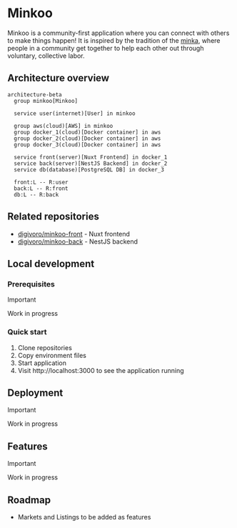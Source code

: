 # Minkoo
Minkoo is a community-first application where you can connect with others to make things happen! It is inspired by the tradition of the [minka](https://en.wikipedia.org/wiki/Minka), where people in a community get together to help each other out through voluntary, collective labor.

## Architecture overview
```mermaid
architecture-beta
  group minkoo[Minkoo]

  service user(internet)[User] in minkoo

  group aws(cloud)[AWS] in minkoo
  group docker_1(cloud)[Docker container] in aws
  group docker_2(cloud)[Docker container] in aws
  group docker_3(cloud)[Docker container] in aws

  service front(server)[Nuxt Frontend] in docker_1
  service back(server)[NestJS Backend] in docker_2
  service db(database)[PostgreSQL DB] in docker_3

  front:L -- R:user
  back:L -- R:front
  db:L -- R:back
```

## Related repositories
- [digivoro/minkoo-front](https://github.com/digivoro/minkoo-front) - Nuxt frontend
- [digivoro/minkoo-back](https://github.com/digivoro/minkoo-back) - NestJS backend

## Local development
### Prerequisites
> [!IMPORTANT]  
> Work in progress

### Quick start
1. Clone repositories
2. Copy environment files
3. Start application
4. Visit http://localhost:3000 to see the application running

## Deployment
> [!IMPORTANT]  
> Work in progress

## Features
> [!IMPORTANT]  
> Work in progress

## Roadmap
- Markets and Listings to be added as features